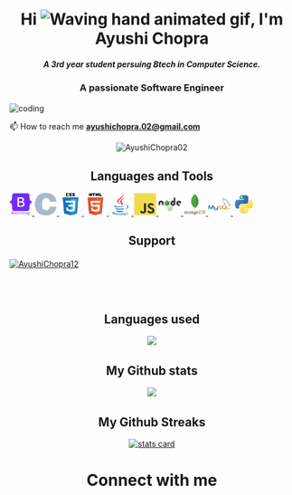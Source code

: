 <h1 align="center">Hi <img src="https://raw.githubusercontent.com/nixin72/nixin72/master/wave.gif" 
         alt="Waving hand animated gif"
         height="45"
         width="45" />, I'm Ayushi Chopra</h1>
<h5 align="center">
  A 3rd year student persuing Btech in Computer Science.
<h3 align="center">A passionate Software Engineer</h3>
<img align="center" alt="coding"  width="800" height="300" src="https://user-images.githubusercontent.com/74038190/213910845-af37a709-8995-40d6-be59-724526e3c3d7.gif"/>

📫 How to reach me **ayushichopra.02@gmail.com**
<p align="center"> <img src="https://komarev.com/ghpvc/?username=AyushiChopra02&label=Profile%20views&color=0e75b6&style=flat" alt="AyushiChopra02" /> </p>
</p>
<!-- Languages and Tools -->
<h2 align="center">Languages and Tools</h2>
<p align="left"> <a href="https://getbootstrap.com" target="_blank" rel="noreferrer"> <img src="https://raw.githubusercontent.com/devicons/devicon/master/icons/bootstrap/bootstrap-plain-wordmark.svg" alt="bootstrap" width="40" height="40"/> </a> <a href="https://www.cprogramming.com/" target="_blank" rel="noreferrer"> <img src="https://raw.githubusercontent.com/devicons/devicon/master/icons/c/c-original.svg" alt="c" width="40" height="40"/> </a> <a href="https://www.w3schools.com/css/" target="_blank" rel="noreferrer"> <img src="https://raw.githubusercontent.com/devicons/devicon/master/icons/css3/css3-original-wordmark.svg" alt="css3" width="40" height="40"/> </a> <a href="https://www.w3.org/html/" target="_blank" rel="noreferrer"> <img src="https://raw.githubusercontent.com/devicons/devicon/master/icons/html5/html5-original-wordmark.svg" alt="html5" width="40" height="40"/> </a> <a href="https://www.java.com" target="_blank" rel="noreferrer"> <img src="https://raw.githubusercontent.com/devicons/devicon/master/icons/java/java-original.svg" alt="java" width="40" height="40"/> </a> <a href="https://developer.mozilla.org/en-US/docs/Web/JavaScript" target="_blank" rel="noreferrer"> <img src="https://raw.githubusercontent.com/devicons/devicon/master/icons/javascript/javascript-original.svg" alt="javascript" width="40" height="40"/> </a> <a href="https://nodejs.org" target="_blank" rel="noreferrer"> <img src="https://raw.githubusercontent.com/devicons/devicon/master/icons/nodejs/nodejs-original-wordmark.svg" alt="nodejs" width="40" height="40"/> </a>  <a href="https://www.mongodb.com/" target="_blank" rel="noreferrer"> <img src="https://raw.githubusercontent.com/devicons/devicon/master/icons/mongodb/mongodb-original-wordmark.svg" alt="mongodb" width="40" height="40"/> </a> <a href="https://www.mysql.com/" target="_blank" rel="noreferrer"> <img src="https://raw.githubusercontent.com/devicons/devicon/master/icons/mysql/mysql-original-wordmark.svg" alt="mysql" width="40" height="40"/> </a>  <a href="https://www.python.org" target="_blank" rel="noreferrer"> <img src="https://raw.githubusercontent.com/devicons/devicon/master/icons/python/python-original.svg" alt="python" width="40" height="40"/> </a> </p>

<!-- Support -->
<h2 align="center">Support</h2>
<p><a href="https://www.buymeacoffee.com/AyushiChopra12"> <img align="center" src="https://cdn.buymeacoffee.com/buttons/v2/default-yellow.png" height="50" width="210" alt="AyushiChopra12" /></a></p><br><br>
<!-- Langs -->
<h2 align="center">Languages used</h2>
<p align="center" ><img src="https://github-readme-stats.vercel.app/api/top-langs/?username=bhoomika121002&layout=compact&theme=midnight-purple" /></p>
<!-- Stats -->
<h2 align="center">My Github stats</h2>
<p align="center" ><img src="https://github-readme-stats.vercel.app/api?username=AyushiChopra02&count_private=true&show_icons=true&theme=radical" /></p>
<!-- Streak --> <h2 align="center">My Github Streaks</h2> <a align= "center" href="https://github.com/AyushiChopra02"> <p align="center"><img alt= "stats card" height="200px" width="500" src="https://github-readme-streak-stats.herokuapp.com/?user=AyushiChopra02&theme=radical"> </a></p>

<!-- Connect -->
<h1 align="center">Connect with me</h2>
<p align="center">
